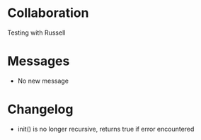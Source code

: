 Collaboration
=============

Testing with Russell

Messages
========

* No new message

Changelog
=========

* init() is no longer recursive, returns true if error encountered